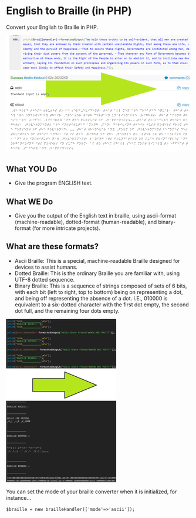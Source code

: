 # English to Braille (in PHP)

Convert your English to Braille in PHP.

<img src="image/braille2.jpg" width="600">

## What YOU Do

* Give the program ENGLISH text.

## What WE Do

* Give you the output of the English text in braille, using ascii-format (machine-readable), dotted-format (human-readable), and binary-format (for more intricate projects).

## What are these formats?

* Ascii Braille: This is a special, machine-readable Braille designed for devices to assist humans.
* Dotted Braille: This is the ordinary Braille you are familiar with, using UTF-8 dotted sequence.
* Binary Braille: This is a sequence of strings composed of sets of 6 bits, with each bit (left to right, top to bottom) being on representing a dot, and being off representing the absence of a dot.  I.E., 010000 is equivalent to a six-dotted character with the first dot empty, the second dot full, and the remaining four dots empty.

<img src="image/braille.jpg" width="300">

You can set the mode of your braille converter when it is initialized, for instance...

    $braille = new brailleHandler(['mode'=>'ascii']);
